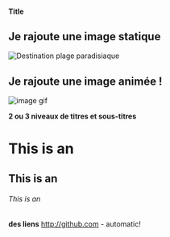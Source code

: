 #### Title
## Je rajoute une image statique
![Destination plage paradisiaque](https://www.voyageavecnous.fr/wp-content/uploads/2015/01/plage-paradisiaque-maldives.jpg)

## Je rajoute une image animée !  
![image gif](https://i.giphy.com/media/l4pTfx2qLszoacZRS/giphy.webp)

**2 ou 3 niveaux de titres et sous-titres**

# This is an
## This is an
###### This is an 

**des liens**
http://github.com - automatic!


